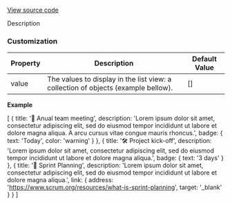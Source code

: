 [View source code](https://github.com/OMNIALowCode/omnia3-samples/blob/master/webcomponents/web-components/ListView/list-view.js)

Description

### Customization
| Property | Description                     | Default Value |
|----------|---------------------------------|---------------|
| value | The values to display in the list view: a collection of objects (example bellow). | []         |

**Example**

[
    {
        title: '🍕 Anual team meeting',
        description: 'Lorem ipsum dolor sit amet, consectetur adipiscing elit, sed do eiusmod tempor incididunt ut labore et dolore magna aliqua. A arcu cursus vitae congue mauris rhoncus.',
        badge: { text: 'Today', color: 'warning' }
    },
    {
        title: '🛠 Project kick-off',
        description: 'Lorem ipsum dolor sit amet, consectetur adipiscing elit, sed do eiusmod tempor incididunt ut labore et dolore magna aliqua.',
        badge: { text: '3 days' }
    },
    {
        title: '📆 Sprint Planning',
        description: 'Lorem ipsum dolor sit amet, consectetur adipiscing elit, sed do eiusmod tempor incididunt ut labore et dolore magna aliqua.',
        link: {
            address: 'https://www.scrum.org/resources/what-is-sprint-planning',
            target: '_blank'
        }
    }
]
